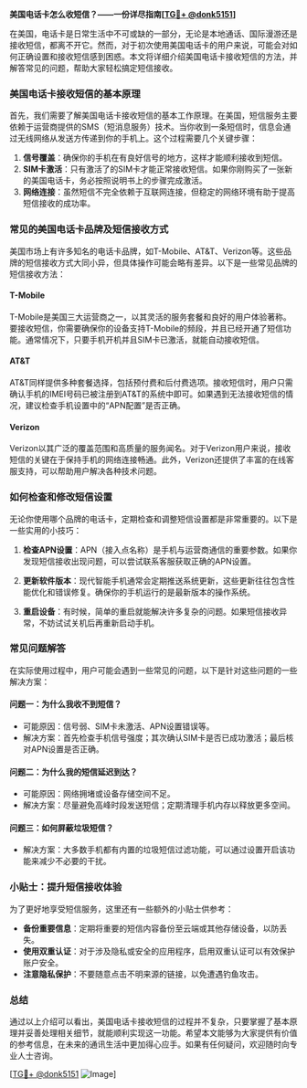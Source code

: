 **美国电话卡怎么收短信？——一份详尽指南[[TG💪+ @donk5151](https://t.me/s/donk5151)]**

在美国，电话卡是日常生活中不可或缺的一部分，无论是本地通话、国际漫游还是接收短信，都离不开它。然而，对于初次使用美国电话卡的用户来说，可能会对如何正确设置和接收短信感到困惑。本文将详细介绍美国电话卡接收短信的方法，并解答常见的问题，帮助大家轻松搞定短信接收。

### 美国电话卡接收短信的基本原理

首先，我们需要了解美国电话卡接收短信的基本工作原理。在美国，短信服务主要依赖于运营商提供的SMS（短消息服务）技术。当你收到一条短信时，信息会通过无线网络从发送方传递到你的手机上。这个过程需要几个关键步骤：

1. **信号覆盖**：确保你的手机在有良好信号的地方，这样才能顺利接收到短信。
2. **SIM卡激活**：只有激活了的SIM卡才能正常接收短信。如果你刚购买了一张新的美国电话卡，务必按照说明书上的步骤完成激活。
3. **网络连接**：虽然短信不完全依赖于互联网连接，但稳定的网络环境有助于提高短信接收的成功率。

### 常见的美国电话卡品牌及短信接收方式

美国市场上有许多知名的电话卡品牌，如T-Mobile、AT&T、Verizon等。这些品牌的短信接收方式大同小异，但具体操作可能会略有差异。以下是一些常见品牌的短信接收方法：

#### T-Mobile
T-Mobile是美国三大运营商之一，以其灵活的服务套餐和良好的用户体验著称。要接收短信，你需要确保你的设备支持T-Mobile的频段，并且已经开通了短信功能。通常情况下，只要手机开机并且SIM卡已激活，就能自动接收短信。

#### AT&T
AT&T同样提供多种套餐选择，包括预付费和后付费选项。接收短信时，用户只需确认手机的IMEI号码已被注册到AT&T的系统中即可。如果遇到无法接收短信的情况，建议检查手机设置中的“APN配置”是否正确。

#### Verizon
Verizon以其广泛的覆盖范围和高质量的服务闻名。对于Verizon用户来说，接收短信的关键在于保持手机的网络连接畅通。此外，Verizon还提供了丰富的在线客服支持，可以帮助用户解决各种技术问题。

### 如何检查和修改短信设置

无论你使用哪个品牌的电话卡，定期检查和调整短信设置都是非常重要的。以下是一些实用的小技巧：

1. **检查APN设置**：APN（接入点名称）是手机与运营商通信的重要参数。如果你发现短信接收出现问题，可以尝试联系客服获取正确的APN设置。
   
2. **更新软件版本**：现代智能手机通常会定期推送系统更新，这些更新往往包含性能优化和错误修复。确保你的手机运行的是最新版本的操作系统。

3. **重启设备**：有时候，简单的重启就能解决许多复杂的问题。如果短信接收异常，不妨试试关机后再重新启动手机。

### 常见问题解答

在实际使用过程中，用户可能会遇到一些常见的问题，以下是针对这些问题的一些解决方案：

#### 问题一：为什么我收不到短信？
- 可能原因：信号弱、SIM卡未激活、APN设置错误等。
- 解决方案：首先检查手机信号强度；其次确认SIM卡是否已成功激活；最后核对APN设置是否正确。

#### 问题二：为什么我的短信延迟到达？
- 可能原因：网络拥堵或设备存储空间不足。
- 解决方案：尽量避免高峰时段发送短信；定期清理手机内存以释放更多空间。

#### 问题三：如何屏蔽垃圾短信？
- 解决方案：大多数手机都有内置的垃圾短信过滤功能，可以通过设置开启该功能来减少不必要的干扰。

### 小贴士：提升短信接收体验

为了更好地享受短信服务，这里还有一些额外的小贴士供参考：

- **备份重要信息**：定期将重要的短信内容备份至云端或其他存储设备，以防丢失。
- **使用双重认证**：对于涉及隐私或安全的应用程序，启用双重认证可以有效保护账户安全。
- **注意隐私保护**：不要随意点击不明来源的链接，以免遭遇钓鱼攻击。

### 总结

通过以上介绍可以看出，美国电话卡接收短信的过程并不复杂，只要掌握了基本原理并妥善处理相关细节，就能顺利实现这一功能。希望本文能够为大家提供有价值的参考信息，在未来的通讯生活中更加得心应手。如果有任何疑问，欢迎随时向专业人士咨询。

[[TG💪+ @donk5151](https://t.me/s/donk5151) ![Image](https://i.postimg.cc/rwNCRYN7/Snipaste-2025-04-30-17-27-05.png)]